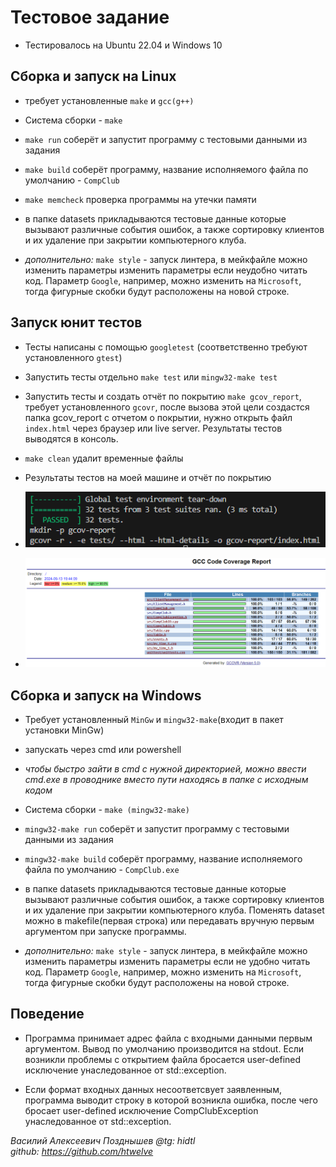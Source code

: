 # Тестовое задание

- Тестировалось на Ubuntu 22.04 и Windows 10

## Сборка и запуск на __Linux__

- требует установленные ```make``` и ```gcc(g++)```

- Система сборки - ```make``` 
- ```make run``` соберёт и запустит программу с тестовыми данными из задания
  
- ```make build``` соберёт программу, название исполняемого файла по умолчанию - ```CompClub```

- ```make memcheck``` проверка программы на утечки памяти

- в папке datasets прикладываются тестовые данные которые вызывают различные события ошибок, а также сортировку клиентов и их удаление при закрытии компьютерного клуба. 

- _дополнительно:_ ```make style``` - запуск линтера, в мейкфайле можно изменить параметры изменить параметры если неудобно читать код. Параметр ```Google```, например, можно изменить на ```Microsoft```, тогда фигурные скобки будут расположены на новой строке.

## Запуск юнит тестов

- Тесты написаны с помощью ```googletest``` (соответственно требуют установленного ```gtest```)

- Запустить тесты отдельно ```make test``` или ```mingw32-make test```

- Запустить тесты и создать отчёт по покрытию ```make gcov_report```, требует установленного ```gcovr```, после вызова этой цели создастся папка gcov_report c отчетом о покрытии, нужно открыть файл ```index.html``` через браузер или live server. Результаты тестов выводятся в консоль.

- ```make clean``` удалит временные файлы

- Результаты тестов на моей машине и отчёт по покрытию

- ![image](img/image.png)

- ![image](img/image2.png)

## Сборка и запуск на __Windows__

- Требует установленный ```MinGw``` и ```mingw32-make```(входит в пакет установки MinGw)

- запускать через cmd или powershell 

- _чтобы быстро зайти в cmd с нужной директорией, можно ввести cmd.exe в проводнике вместо пути находясь в папке с исходным кодом_

- Система сборки - ```make (mingw32-make)``` 

- ```mingw32-make run``` соберёт и запустит программу с тестовыми данными из задания

- ```mingw32-make build``` соберёт программу, название исполняемого файла по умолчанию - ```CompClub.exe```

- в папке datasets прикладываются тестовые данные которые вызывают различные события ошибок, а также сортировку клиентов и их удаление при закрытии компьютерного клуба. Поменять dataset можно в makefile(первая строка) или передавать вручную первым аргументом при запуске программы.

- _дополнительно:_ ```make style``` - запуск линтера, в мейкфайле можно изменить параметры изменить параметры если не удобно читать код. Параметр ```Google```, например, можно изменить на ```Microsoft```, тогда фигурные скобки будут расположены на новой строке.

## Поведение 

- Программа принимает адрес файла с входными данными первым аргументом. Вывод по умолчанию производится на stdout. Если возникли проблемы с открытием файла бросается user-defined исключение унаследованное от std::exception.

- Если формат входных данных несоответсвует заявленным, программа выводит строку в которой возникла ошибка, после чего бросает user-defined исключение CompClubException унаследованное от std::exception.

_Василий Алексеевич Позднышев @tg: hidtl  
github: https://github.com/htwelve_  



